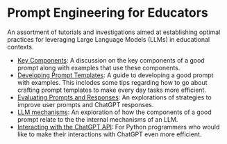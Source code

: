 # Prompt Engineering for Educators
An assortment of tutorials and investigations aimed at establishing optimal practices for leveraging Large Language Models (LLMs) in educational contexts.

- [Key Components](./key_components.ipynb): A discussion on the key components of a good prompt along with examples that use these components.
- [Developing Prompt Templates](./developing_prompt_templates.ipynb): A guide to developing a good prompt with examples. This inclodes some tips regarding how to go about crafting prompt templates to make every day tasks more efficient.
- [Evaluating Prompts and Responses](./evaluating_prompts.ipynb): An explorations of strategies to improve user prompts and ChatGPT responses.
- [LLM mechanisms](./LLM_mechanisms.ipynb): An exploration of how the components of a good prompt relate to the the internal mechanisms of an LLM.
- [Interacting with the ChatGPT API](./ChatGPT_API.ipynb): For Python programmers who would like to make their interactions with ChatGPT even more efficient. 
